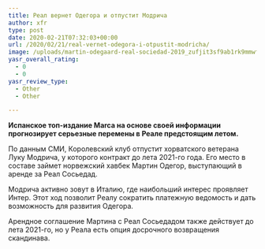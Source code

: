 ```yaml
---
title: Реал вернет Одегора и отпустит Модрича
author: xfr
type: post
date: 2020-02-21T07:32:03+00:00
url: /2020/02/21/real-vernet-odegora-i-otpustit-modricha/
image: /uploads/martin-odegaard-real-sociedad-2019_zufjit3sf9ab1rk9mmwfkj887-e1582270251653.jpg
yasr_overall_rating:
  - 0
  - 0
yasr_review_type:
  - Other
  - Other

---
```

**Испанское топ-издание Marca на основе своей информации прогнозирует серьезные перемены в Реале предстоящим летом.**

По данным СМИ, Королевский клуб отпустит хорватского ветерана Луку Модрича, у которого контракт до лета 2021-го года. Его место в составе займет норвежский хавбек Мартин Одегор, выступающий в аренде за Реал Сосьедад.

Модрича активно зовут в Италию, где наибольший интерес проявляет Интер. Этот ход позволит Реалу сократить платежную ведомость и дать возможность для развития Одегора.

Арендное соглашение Мартина с Реал Сосьедадом также действует до лета 2021-го, но у Реала есть опция досрочного возвращения скандинава.